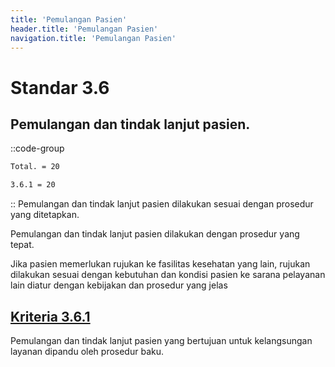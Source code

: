 ```yaml
---
title: 'Pemulangan Pasien'
header.title: 'Pemulangan Pasien'
navigation.title: 'Pemulangan Pasien'
---
```


# Standar 3.6 
## Pemulangan dan tindak lanjut pasien. 
::code-group
```bash [Nilai]
Total. = 20
```
```bash [Kriteria]
3.6.1 = 20
```
::
Pemulangan dan tindak lanjut pasien dilakukan sesuai dengan prosedur yang ditetapkan. 

Pemulangan dan tindak lanjut pasien dilakukan dengan prosedur yang tepat. 

Jika pasien memerlukan rujukan ke fasilitas kesehatan yang lain, rujukan dilakukan sesuai dengan kebutuhan dan kondisi pasien ke sarana pelayanan lain diatur dengan kebijakan dan prosedur yang jelas 

## [Kriteria 3.6.1](/3/6/1) 
Pemulangan dan tindak lanjut pasien yang bertujuan untuk kelangsungan layanan dipandu oleh prosedur baku. 


